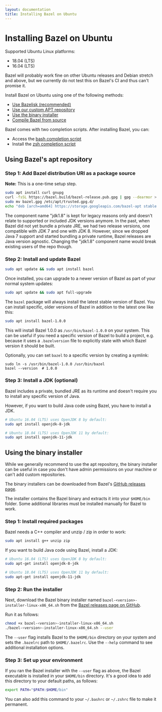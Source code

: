 ```yaml
---
layout: documentation
title: Installing Bazel on Ubuntu
---
```


<h1 id="ubuntu">Installing Bazel on Ubuntu</h1>

Supported Ubuntu Linux platforms:

*   18.04 (LTS)
*   16.04 (LTS)

Bazel will probably work fine on other Ubuntu releases and Debian stretch and
above, but we currently do not test this on Bazel's CI and thus can't promise
it.

Install Bazel on Ubuntu using one of the following methods:

*   [Use Bazelisk (recommended)](install-bazelisk.md)
*   [Use our custom APT repository](#install-on-ubuntu)
*   [Use the binary installer](#install-with-installer-ubuntu)
*   [Compile Bazel from source](install-compile-source.md)

Bazel comes with two completion scripts. After installing Bazel, you can:

*   Access the [bash completion script](completion.md#bash)
*   Install the [zsh completion script](completion.md#zsh)

<h2 id="install-on-ubuntu"> Using Bazel's apt repository</h2>

### Step 1: Add Bazel distribution URI as a package source

**Note:** This is a one-time setup step.

```bash
sudo apt install curl gnupg
curl -fsSL https://bazel.build/bazel-release.pub.gpg | gpg --dearmor > bazel.gpg
sudo mv bazel.gpg /etc/apt/trusted.gpg.d/
echo "deb [arch=amd64] https://storage.googleapis.com/bazel-apt stable jdk1.8" | sudo tee /etc/apt/sources.list.d/bazel.list
```

The component name "jdk1.8" is kept for legacy reasons only and doesn't relate
to supported or included JDK versions anymore. In the past, when Bazel did not
yet bundle a private JRE, we had two release versions, one compatible with JDK 7
and one with JDK 8. However, since we dropped Java 7 support and started
bundling a private runtime, Bazel releases are Java version agnostic. Changing
the "jdk1.8" component name would break existing users of the repo though.

### Step 2: Install and update Bazel

```bash
sudo apt update && sudo apt install bazel
```

Once installed, you can upgrade to a newer version of Bazel as part of your normal system updates:

```bash
sudo apt update && sudo apt full-upgrade
```

The `bazel` package will always install the latest stable version of Bazel. You
can install specific, older versions of Bazel in addition to the latest one like
this:

```bash
sudo apt install bazel-1.0.0
```

This will install Bazel 1.0.0 as `/usr/bin/bazel-1.0.0` on your system. This
can be useful if you need a specific version of Bazel to build a project, e.g.
because it uses a `.bazelversion` file to explicitly state with which Bazel
version it should be built.

Optionally, you can set `bazel` to a specific version by creating a symlink:

```shell
sudo ln -s /usr/bin/bazel-1.0.0 /usr/bin/bazel
bazel --version  # 1.0.0
```

### Step 3: Install a JDK (optional)

Bazel includes a private, bundled JRE as its runtime and doesn't require you to
install any specific version of Java.

However, if you want to build Java code using Bazel, you have to install a JDK.

```bash
# Ubuntu 16.04 (LTS) uses OpenJDK 8 by default:
sudo apt install openjdk-8-jdk

# Ubuntu 18.04 (LTS) uses OpenJDK 11 by default:
sudo apt install openjdk-11-jdk
```

<h2 id="install-with-installer-ubuntu">Using the binary installer</h2>

While we generally recommend to use the apt repository, the binary installer can
be useful in case you don't have admin permissions on your machine or can't add
custom repositories.

The binary installers can be downloaded from Bazel's [GitHub releases page](https://github.com/bazelbuild/bazel/releases).

The installer contains the Bazel binary and extracts it into your `$HOME/bin`
folder. Some additional libraries must be installed manually for Bazel to work.

### Step 1: Install required packages

Bazel needs a C++ compiler and unzip / zip in order to work:

```bash
sudo apt install g++ unzip zip
```

If you want to build Java code using Bazel, install a JDK:

```bash
# Ubuntu 16.04 (LTS) uses OpenJDK 8 by default:
sudo apt-get install openjdk-8-jdk

# Ubuntu 18.04 (LTS) uses OpenJDK 11 by default:
sudo apt-get install openjdk-11-jdk
```

### Step 2: Run the installer

Next, download the Bazel binary installer named `bazel-<version>-installer-linux-x86_64.sh`
from the [Bazel releases page on GitHub](https://github.com/bazelbuild/bazel/releases).

Run it as follows:

```bash
chmod +x bazel-<version>-installer-linux-x86_64.sh
./bazel-<version>-installer-linux-x86_64.sh --user
```

The `--user` flag installs Bazel to the `$HOME/bin` directory on your system and
sets the `.bazelrc` path to `$HOME/.bazelrc`. Use the `--help` command to see
additional installation options.

### Step 3: Set up your environment

If you ran the Bazel installer with the `--user` flag as above, the Bazel
executable is installed in your `$HOME/bin` directory. It's a good idea to add
this directory to your default paths, as follows:

```bash
export PATH="$PATH:$HOME/bin"
```

You can also add this command to your `~/.bashrc` or `~/.zshrc` file to make it
permanent.
